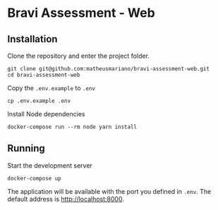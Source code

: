 # Bravi Assessment - Web

## Installation

Clone the repository and enter the project folder.

```
git clone git@github.com:matheusmariano/bravi-assessment-web.git
cd bravi-assessment-web
```

Copy the `.env.example` to `.env`

```
cp .env.example .env
```

Install Node dependencies

```
docker-compose run --rm node yarn install
```

## Running

Start the development server

```
docker-compose up
```

The application will be available with the port you defined in `.env`. The default address is [http://localhost:8000](http://localhost:8000).
